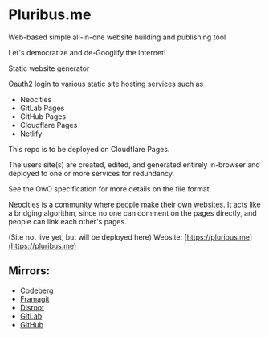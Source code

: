 # Pluribus.me

Web-based simple all-in-one website building and publishing tool

Let's democratize and de-Googlify the internet!

Static website generator

Oauth2 login to various static site hosting services such as
* Neocities
* GitLab Pages
* GitHub Pages
* Cloudflare Pages
* Netlify

This repo is to be deployed on Cloudflare Pages.

The users site(s) are created, edited, and generated entirely in-browser and deployed to one or more services for redundancy.

See the OwO specification for more details on the file format.

Neocities is a community where people make their own websites.
It acts like a bridging algorithm, since no one can comment on the pages directly,
and people can link each other's pages.

(Site not live yet, but will be deployed here)
Website: [https://pluribus.me](https://pluribus.me)

## Mirrors:
* [Codeberg](https://codeberg.org/Agora-Pluribus-Technologies/Pluribus.me)
* [Framagit](https://framagit.org/agora-pluribus-technologies/pluribus.me)
* [Disroot](https://git.disroot.org/Agora-Pluribus-Technologies/Pluribus.me)
* [GitLab](https://gitlab.com/agora-pluribus-technologies/Pluribus-me)
* [GitHub](https://github.com/Agora-Pluribus-Technologies/Pluribus.me)